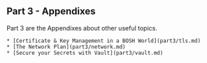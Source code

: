 ## Part 3 - Appendixes

Part 3 are the Appendixes about other useful topics.

    * [Certificate & Key Management in a BOSH World](part3/tls.md)
    * [The Network Plan](part3/network.md)
    * [Secure your Secrets with Vault](part3/vault.md)
